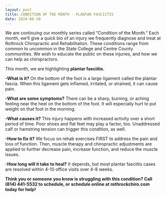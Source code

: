 ```yaml
---
layout: post
title: CONDITION OF THE MONTH - PLANTAR FASCIITIS
date: 2024-06-28
---
```


We are continuing our monthly series called “Condition of the Month.” Each month, we’ll give a quick bio of an injury we frequently diagnose and treat at Rothrock Chiropractic and Rehabilitation. These conditions range from common to uncommon in the State College and Centre County communities. We wish to educate the public on these injuries, and how we can help as chiropractors.

This month, we are highlighting **plantar fasciitis.**

**-What is it?** On the bottom of the foot is a large ligament called the plantar fascia. When this ligament gets inflamed, irritated, or strained, it can cause pain.

**-What are some symptoms?** There can be a sharp, burning, or aching feeling near the heel on the bottom of the foot. It will especially hurt to put weight on that foot in the morning.

**-What causes it?** This injury happens with increased activity over a short period of time. Poor shoes and flat feet may play a factor, too. Unaddressed calf or hamstring tension can trigger this condition, as well.

**-How to fix it?** We focus on rehab exercises FIRST to address the pain and loss of function. Then, muscle therapy and chiropractic adjustments are applied to further decrease pain, increase function, and reduce the muscle issues.

**-How long will it take to heal?** It depends, but most plantar fasciitis cases are resolved within 4-10 office visits over 4-8 weeks.

**Think you or someone you know is struggling with this condition? Call (814) 441-5532 to schedule, or schedule online at rothrockchiro.com today for help!**
